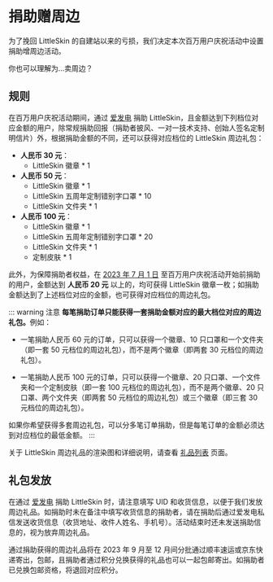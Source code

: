 # 捐助赠周边

为了挽回 LittleSkin 的自建站以来的亏损，我们决定本次百万用户庆祝活动中设置捐助增周边活动。

你也可以理解为…卖周边？

## 规则

在百万用户庆祝活动期间，通过 [爱发电](https://afdian.net/a/tnqzh123) 捐助 LittleSkin，且金额达到下列档位对应金额的用户，除常规捐助回报（捐助者披风、一对一技术支持、创始人签名定制明信片）外，根据捐助金额的不同，还可以获得对应档位的 LittleSkin 周边礼包：

- **人民币 30 元**：
    - LittleSkin 徽章 * 1
- **人民币 50 元**：
    - LittleSkin 徽章 * 1
    - LittleSkin 五周年定制错别字口罩 * 10
    - LittleSkin 文件夹 * 1
- **人民币 100 元**：
    - LittleSkin 徽章 * 1
    - LittleSkin 五周年定制错别字口罩 * 20
    - LittleSkin 文件夹 * 1
    - 定制皮肤 * 1

此外，为保障捐助者权益，在 <u>2023 年 7 月 1 日</u> 至百万用户庆祝活动开始前捐助的用户，金额达到 **人民币 20 元** 以上的，均可获得 LittleSkin 徽章一枚；如捐助金额达到了上述档位对应的金额，也可获得对应档位的周边礼包。

::: warning 注意
<strong>每笔捐助订单只能获得一套捐助金额对应的最大档位对应的周边礼包。</strong>例如：

- 一笔捐助人民币 60 元的订单，只可以获得一个徽章、10 只口罩和一个文件夹（即一套 50 元档位的周边礼包），而不是两个徽章（即两套 30 元档位的周边礼包）。

- 一笔捐助人民币 100 元的订单，只可以获得一个徽章、20 只口罩、一个文件夹和一个定制皮肤（即一套 100 元档位的周边礼包），而不是两个徽章、20 只口罩、两个文件夹（即两套 50 元档位的周边礼包）或三个徽章（即三套 30 元档位的周边礼包）。

如果你希望获得多套周边礼包，可以分多笔订单捐助，但是每笔订单的金额必须达到对应档位的最低金额。
:::

关于 LittleSkin 周边礼品的渲染图和详细说明，请查看 [礼品列表](./prizes.md) 页面。

## 礼包发放

在通过 [爱发电](https://afdian.net/a/tnqzh123) 捐助 LittleSkin 时，请注意填写 UID 和收货信息，以便于我们发放周边礼品。如捐助时未在备注中填写收货信息的捐助者，请在捐助后通过爱发电私信发送收货信息（收货地址、收件人姓名、手机号）。活动结束时还未发送捐助信息的，视为放弃周边礼品。

通过捐助获得的周边礼品将在 2023 年 9 月至 12 月间分批通过顺丰速运或京东快递寄出，包邮，且捐助者通过积分兑换获得的礼品也可以一起包邮寄出。如捐助者已兑换包邮资格，将退回对应积分。